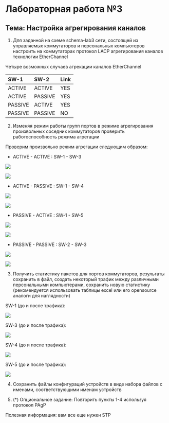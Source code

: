 # Лабораторная работа №3

## Тема: Настройка агрегирования каналов

1) Для заданной на схеме schema-lab3 сети, состоящей из управляемых коммутаторов и персональных компьютеров настроить на коммутаторах протокол LACP агрегирования каналов технологии EtherChannel

Четыре возможных случаев агрекации каналов EtherChannel

| SW-1    | SW-2    | Link |
| :------ | :------ | :--- |
| ACTIVE  | ACTIVE  | YES  |
| ACTIVE  | PASSIVE | YES  |
| PASSIVE | ACTIVE  | YES  |
| PASSIVE | PASSIVE | NO   |

2) Изменяя режим работы групп портов в режиме агрегирования произвольных соседних коммутаторов проверить работоспособность режима агрегации

Проверим произвольно режим агрегации следующим образом:

- ACTIVE - ACTIVE : SW-1 - SW-3

![](./screenshot/1.png)

![](./screenshot/2.png)

- ACTIVE - PASSIVE : SW-1 - SW-4

![](./screenshot/3.png)

![](./screenshot/4.png)

- PASSIVE - ACTIVE : SW-1 - SW-5

![](./screenshot/5.png)

![](./screenshot/6.png)

- PASSIVE - PASSIVE : SW-2 - SW-3

![](./screenshot/7.png)

![](./screenshot/8.png)

3) Получить статистику пакетов для портов коммутаторов, результаты сохранить в файл, cоздать некоторый трафик между различными персональными компьютерами, сохранить новую статистику (рекомендуется использовать таблицы excel или его opensource аналоги для наглядности)

SW-1 (до и после трафика):

![](./screenshot/9.png)

SW-3 (до и после трафика):

![](./screenshot/10.png)

SW-4 (до и после трафика):

![](./screenshot/11.png)

SW-5 (до и после трафика):

![](./screenshot/12.png)

4) Сохранить файлы конфигураций устройств в виде набора файлов с именами, соответствующими именам устройств

5) (*) Опциональное задание: Повторить пункты 1-4 используя протокол PAgP

Полезная информация: вам все еще нужен STP